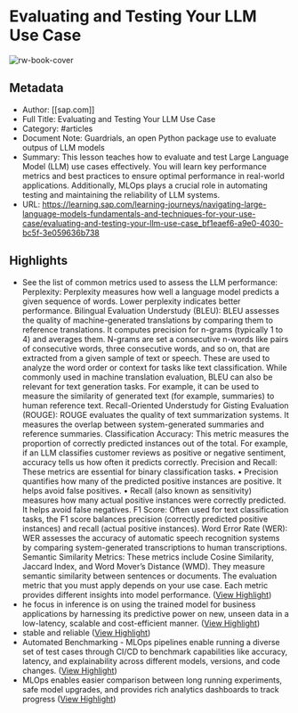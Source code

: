 # Evaluating and Testing Your LLM Use Case

![rw-book-cover](https://readwise-assets.s3.amazonaws.com/media/uploaded_book_covers/profile_1492393/SAP-Learning-Socials_comprimida_fhiXs5y.png)

## Metadata
- Author: [[sap.com]]
- Full Title: Evaluating and Testing Your LLM Use Case
- Category: #articles
- Document Note: Guardrials, an open Python package use to evaluate outpus of LLM models
- Summary: This lesson teaches how to evaluate and test Large Language Model (LLM) use cases effectively. You will learn key performance metrics and best practices to ensure optimal performance in real-world applications. Additionally, MLOps plays a crucial role in automating testing and maintaining the reliability of LLM systems.
- URL: https://learning.sap.com/learning-journeys/navigating-large-language-models-fundamentals-and-techniques-for-your-use-case/evaluating-and-testing-your-llm-use-case_bf1eaef6-a9e0-4030-bc5f-3e059636b738

## Highlights
- See the list of common metrics used to assess the LLM performance:
  Perplexity:
  Perplexity measures how well a language model predicts a given sequence of words. Lower perplexity indicates better performance.
  Bilingual Evaluation Understudy (BLEU):
  BLEU assesses the quality of machine-generated translations by comparing them to reference translations. It computes precision for n-grams (typically 1 to 4) and averages them. N-grams are set a consecutive n-words like pairs of consecutive words, three consecutive words, and so on, that are extracted from a given sample of text or speech. These are used to analyze the word order or context for tasks like text classification.
  While commonly used in machine translation evaluation, BLEU can also be relevant for text generation tasks. For example, it can be used to measure the similarity of generated text (for example, summaries) to human reference text.
  Recall-Oriented Understudy for Gisting Evaluation (ROUGE):
  ROUGE evaluates the quality of text summarization systems. It measures the overlap between system-generated summaries and reference summaries.
  Classification Accuracy:
  This metric measures the proportion of correctly predicted instances out of the total. For example, if an LLM classifies customer reviews as positive or negative sentiment, accuracy tells us how often it predicts correctly.
  Precision and Recall:
  These metrics are essential for binary classification tasks.
  • Precision quantifies how many of the predicted positive instances are positive. It helps avoid false positives.
  • Recall (also known as sensitivity) measures how many actual positive instances were correctly predicted. It helps avoid false negatives.
  F1 Score:
  Often used for text classification tasks, the F1 score balances precision (correctly predicted positive instances) and recall (actual positive instances).
  Word Error Rate (WER):
  WER assesses the accuracy of automatic speech recognition systems by comparing system-generated transcriptions to human transcriptions.
  Semantic Similarity Metrics:
  These metrics include Cosine Similarity, Jaccard Index, and Word Mover’s Distance (WMD). They measure semantic similarity between sentences or documents.
  The evaluation metric that you must apply depends on your use case. Each metric provides different insights into model performance. ([View Highlight](https://read.readwise.io/read/01jkqm2esaym6baw75h971bn36))
- he focus in inference is on using the trained model for business applications by harnessing its predictive power on new, unseen data in a low-latency, scalable and cost-efficient manner. ([View Highlight](https://read.readwise.io/read/01jkqm7eej1mmbyt4wggrtyg0c))
- stable and reliable ([View Highlight](https://read.readwise.io/read/01jkqm7nymn5nbxke49mxspxdt))
- Automated Benchmarking - MLOps pipelines enable running a diverse set of test cases through CI/CD to benchmark capabilities like accuracy, latency, and explainability across different models, versions, and code changes. ([View Highlight](https://read.readwise.io/read/01jkqm9dbhvdbh4yjbftz12kn8))
- MLOps enables easier comparison between long running experiments, safe model upgrades, and provides rich analytics dashboards to track progress ([View Highlight](https://read.readwise.io/read/01jkqma6kvjy10bvqmax6cv935))
